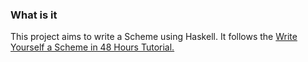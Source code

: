 ### What is it 
This project aims to write a Scheme using Haskell. It follows the [Write Yourself a Scheme in 48 Hours Tutorial.](https://en.wikibooks.owrg/wiki/Write_Yourself_a_Scheme_in_48_Hours)
